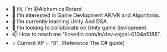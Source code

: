 - 👋 Hi, I’m @AlchemicalRetard
- 👀 I’m interested in Game Devlopment AR/VR and Algorithms.
- 🌱 I’m currently learning Unity And DSA.
- 💞️ I’m looking to collaborate on Unity game devlopment.
- 📫 How to reach me "linkedin.com/in/dev-rajpal-0104a5185".
- ⭐ Current XP = "0". (Reference The C# guide)

<!---
AlchemicalRetard/AlchemicalRetard is a ✨ special ✨ repository because its `README.md` (this file) appears on your GitHub profile.
You can click the Preview link to take a look at your changes.
--->
